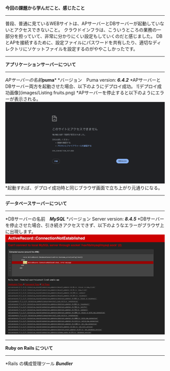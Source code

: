
**今回の課題から学んだこと、感じたこと**
***
普段、普通に見ているWEBサイトは、APサーバーとDBサーバーが起動していないとアクセスできないこと。
クラウドインフラは、こういうところの業務の一部分を担っていて、非常に分かりにくい設定もしていくのだと感じました。
DBとAPを接続するために、設定ファイルにパスワードを共有したり、適切なディレクトリにソケットファイルを設定するのがややこしかったです。
***
**アプリケーションサーバーについて**
***
*APサーバーの名前***puma*** 
*バージョン　Puma version: ***6.4.2***
*APサーバーとDBサーバー両方を起動させた場合、以下のようにデプロイ成功。
![デプロイ成功画像](images/Listing fruits.png)
*APサーバーを停止すると以下のようにエラーが表示される。
![APサーバ停止時画像](images/ErrorAP.png)
*起動すれば、デプロイ成功時と同じブラウザ画面で立ち上がり元通りになる。
***
**データベースサーバーについて**
***
*DBサーバーの名前　***MySQL***
*バージョン Server version: ***8.4.5***
*DBサーバーを停止させた場合、引き続きアクセスできず、以下のようなエラーがブラウザ上に出現します。
![DBサーバ停止時画像](images/ErrorDB.png)
***
**Ruby on Rails について**
***
*Rails の構成管理ツール ***Bundler***

